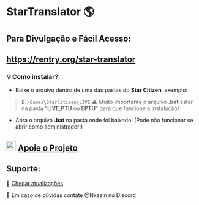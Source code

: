 # StarTranslator 🌎
## Para Divulgação e Fácil Acesso:
https://rentry.org/star-translator
---
### 💡 **Como instalar?**
- Baixe o arquivo dentro de uma das pastas do **Star Citizen**, exemplo:
> ``E:\Games\StarCitizen\LIVE``
>⚠️ Muito importante o arquivo **.bat** estar na pasta "**LIVE,PTU** ou **EPTU**" para que funcione a instalação!
- Abra o arquivo **.bat** na pasta onde foi baixado! (Pode não funcionar se abrir como administrador!)

**<img src="https://img.icons8.com/color/200/pix.png" width="25" height="25"> [Apoie o Projeto](https://livepix.gg/nxzzin)**
---
## Suporte:
🔁 [Checar atualizações](https://github.com/Dymerz/StarCitizen-Localization/blob/main/README_ptbr.md#idiomas-suportados)

🛑 Em caso de dúvidas contate @Nxzzin no Discord
